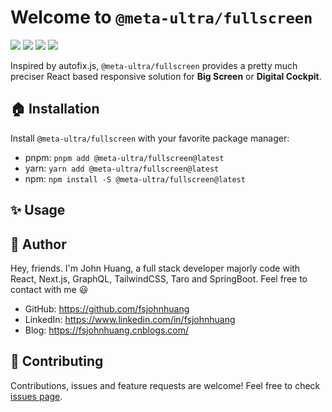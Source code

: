 # Welcome to `@meta-ultra/fullscreen`

<div>
  <img style="display:inline;" src="https://img.shields.io/github/package-json/v/meta-ultra/fullscreen?filename=packages%2Ffullscreen%2Fpackage.json">
  <img style="display:inline;" src="https://img.shields.io/bundlephobia/min/%40meta-ultra/fullscreen">
  <img style="display:inline;" src="https://img.shields.io/bundlejs/size/%40meta-ultra/fullscreen">
  <img style="display:inline;" src="https://img.shields.io/github/license/meta-ultra/fullscreen">
</div>

Inspired by autofix.js, `@meta-ultra/fullscreen` provides a pretty much preciser React based responsive solution for **Big Screen** or **Digital Cockpit**.

## 🏠 Installation

Install `@meta-ultra/fullscreen` with your favorite package manager:

- pnpm: `pnpm add @meta-ultra/fullscreen@latest`
- yarn: `yarn add @meta-ultra/fullscreen@latest`
- npm: `npm install -S @meta-ultra/fullscreen@latest`

## ✨ Usage

## 👶 Author

Hey, friends. I'm John Huang, a full stack developer majorly code with React, Next.js, GraphQL, TailwindCSS, Taro and SpringBoot. Feel free to contact with me 😃

- GitHub: <https://github.com/fsjohnhuang>
- LinkedIn: <https://www.linkedin.com/in/fsjohnhuang>
- Blog: <https://fsjohnhuang.cnblogs.com/>

## 🤝 Contributing

Contributions, issues and feature requests are welcome!
Feel free to check [issues page](https://github.com/meta-ultra/fullscreen/issues).
